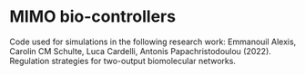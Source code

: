# MIMO bio-controllers
Code used for simulations in the following research work: Emmanouil Alexis, Carolin CM Schulte, Luca Cardelli, Antonis Papachristodoulou (2022). Regulation strategies for two-output biomolecular networks.
